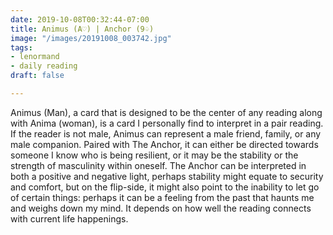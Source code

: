 ```yaml
---
date: 2019-10-08T00:32:44-07:00
title: Animus (A♡) | Anchor (9♤)
image: "/images/20191008_003742.jpg"
tags:
- lenormand
- daily reading
draft: false

---
```

Animus (Man), a card that is designed to be the center of any reading along with Anima (woman), is a card I personally find to interpret in a pair reading. If the reader is not male, Animus can represent a male friend, family, or any male companion. Paired with The Anchor, it can either be directed towards someone I know who is being resilient, or it may be the stability or the strength of masculinity within oneself. The Anchor can be interpreted in both a positive and negative light, perhaps stability might equate to security and comfort, but on the flip-side, it might also point to the inability to let go of certain things: perhaps it can be a feeling from the past that haunts me and weighs down my mind. It depends on how well the reading connects with current life happenings.